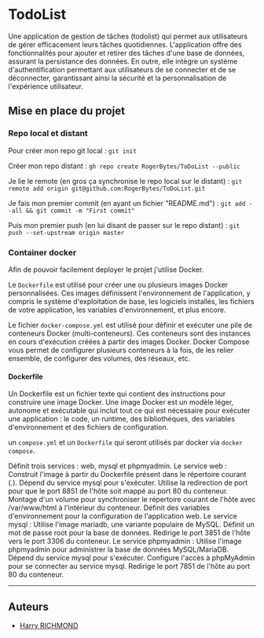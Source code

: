 # TodoList

Une application de gestion de tâches (todolist) qui permet aux utilisateurs de gérer efficacement leurs tâches quotidiennes. L'application offre des fonctionnalités pour ajouter et retirer des tâches d'une base de données, assurant la persistance des données. En outre, elle intègre un système d'authentification permettant aux utilisateurs de se connecter et de se déconnecter, garantissant ainsi la sécurité et la personnalisation de l'expérience utilisateur.

## Mise en place du projet

### Repo local et distant

Pour créer mon repo git local :
`git init`

Créer mon repo distant :
`gh repo create RogerBytes/ToDoList --public`

Je lie le remote (en gros ça synchronise le repo local sur le distant) :
`git remote add origin git@github.com:RogerBytes/ToDoList.git`

Je fais mon premier commit (en ayant un fichier "README.md") :
`git add --all && git commit -m "First commit"`

Puis mon premier push (en lui disant de passer sur le repo distant) :
`git push --set-upstream origin master`

### Container docker

Afin de pouvoir facilement deployer le projet j'utilise Docker.  

Le `Dockerfile` est utilisé pour créer une ou plusieurs images Docker personnalisées. Ces images définissent l'environnement de l'application, y compris le système d'exploitation de base, les logiciels installés, les fichiers de votre application, les variables d'environnement, et plus encore.  

Le fichier `docker-compose.yml` est utilisé pour définir et exécuter une pile de conteneurs Docker (multi-conteneurs). Ces conteneurs sont des instances en cours d'exécution créées à partir des images Docker. Docker Compose vous permet de configurer plusieurs conteneurs à la fois, de les relier ensemble, de configurer des volumes, des réseaux, etc.

#### Dockerfile

Un Dockerfile est un fichier texte qui contient des instructions pour construire une image Docker. Une image Docker est un modèle léger, autonome et exécutable qui inclut tout ce qui est nécessaire pour exécuter une application : le code, un runtime, des bibliothèques, des variables d'environnement et des fichiers de configuration.



 un `compose.yml` et un `Dockerfile` qui seront utilisés par docker via `docker compose`.

Définit trois services : web, mysql et phpmyadmin.
Le service web :
Construit l'image à partir du Dockerfile présent dans le répertoire courant (.).
Dépend du service mysql pour s'exécuter.
Utilise la redirection de port pour que le port 8851 de l'hôte soit mappé au port 80 du conteneur.
Montage d'un volume pour synchroniser le répertoire courant de l'hôte avec /var/www/html à l'intérieur du conteneur.
Définit des variables d'environnement pour la configuration de l'application web.
Le service mysql :
Utilise l'image mariadb, une variante populaire de MySQL.
Définit un mot de passe root pour la base de données.
Redirige le port 3851 de l'hôte vers le port 3306 du conteneur.
Le service phpmyadmin :
Utilise l'image phpmyadmin pour administrer la base de données MySQL/MariaDB.
Dépend du service mysql pour s'exécuter.
Configure l'accès à phpMyAdmin pour se connecter au service mysql.
Redirige le port 7851 de l'hôte au port 80 du conteneur.




---

## Auteurs

- [Harry RICHMOND](https://github.com/RogerBytes)
